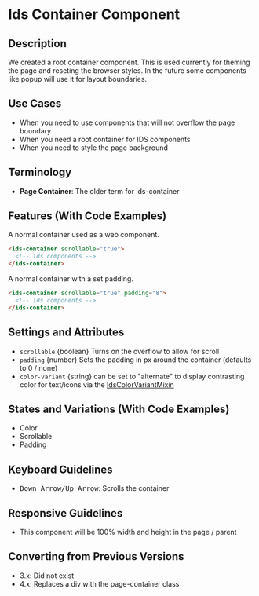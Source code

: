 # Ids Container Component

## Description

We created a root container component. This is used currently for theming the page and reseting the browser styles. In the future some components like popup will use it for layout boundaries.

## Use Cases

- When you need to use components that will not overflow the page boundary
- When you need a root container for IDS components
- When you need to style the page background

## Terminology

- **Page Container**: The older term for ids-container

## Features (With Code Examples)

A normal container used as a web component.

```html
<ids-container scrollable="true">
  <!-- ids components -->
</ids-container>
```

A normal container with a set padding.
```html
<ids-container scrollable="true" padding="8">
  <!-- ids components -->
</ids-container>
```

## Settings and Attributes

- `scrollable` {boolean} Turns on the overflow to allow for scroll
- `padding` {number} Sets the padding in px around the container (defaults to 0 / none)
- `color-variant` {string} can be set to "alternate" to display contrasting color for text/icons via the [IdsColorVariantMixin](../../src/mixins/ids-color-variant/README.md)

## States and Variations (With Code Examples)

- Color
- Scrollable
- Padding

## Keyboard Guidelines

- <kbd>Down Arrow/Up Arrow</kbd>: Scrolls the container

## Responsive Guidelines

- This component will be 100% width and height in the page / parent

## Converting from Previous Versions

- 3.x: Did not exist
- 4.x: Replaces a div with the page-container class
